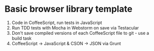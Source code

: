 Basic browser library template
==============================

1. Code in CoffeeScript, run tests in JavaScript
2. Run TDD tests with Mocha in Webstorm on save via Testacular
3. Don't save compiled versions of each CoffeeScript file to git - use a build task
4. CoffeeScript -> JavaScript & CSON -> JSON via Grunt

